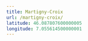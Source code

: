 ```yaml
---
title: Martigny-Croix
url: /martigny-croix/
latitude: 46.087807600000005
longitude: 7.055614500000001
---
```

